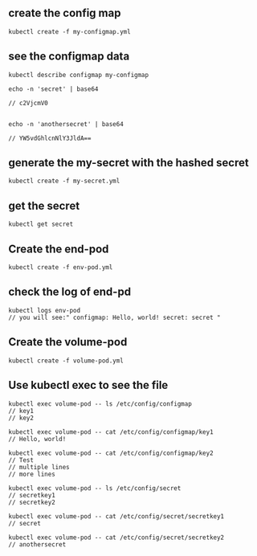 ## create the config map
```
kubectl create -f my-configmap.yml     
```

## see the configmap data
```
kubectl describe configmap my-configmap
```

```
echo -n 'secret' | base64   

// c2VjcmV0


echo -n 'anothersecret' | base64

// YW5vdGhlcnNlY3JldA==
```

## generate the my-secret with the hashed secret
```
kubectl create -f my-secret.yml
```

## get the secret
```
kubectl get secret
```


## Create the end-pod
```
kubectl create -f env-pod.yml
```

## check the log of end-pd
```
kubectl logs env-pod
// you will see:" configmap: Hello, world! secret: secret "
```

## Create the volume-pod
```
kubectl create -f volume-pod.yml
```

## Use kubectl exec to see the file
```
kubectl exec volume-pod -- ls /etc/config/configmap   
// key1
// key2

kubectl exec volume-pod -- cat /etc/config/configmap/key1  
// Hello, world!

kubectl exec volume-pod -- cat /etc/config/configmap/key2
// Test
// multiple lines
// more lines

kubectl exec volume-pod -- ls /etc/config/secret
// secretkey1
// secretkey2

kubectl exec volume-pod -- cat /etc/config/secret/secretkey1
// secret

kubectl exec volume-pod -- cat /etc/config/secret/secretkey2
// anothersecret

```